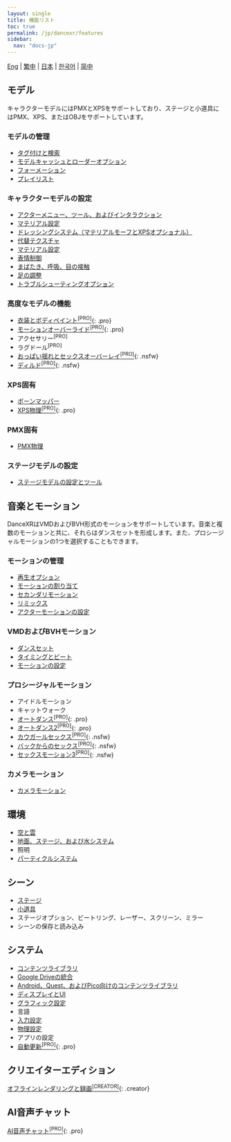 ```yaml
---
layout: single
title: 機能リスト
toc: true
permalink: /jp/dancexr/features
sidebar:
  nav: "docs-jp"
---
```


[Eng](/dancexr/features) | [繁中](/tw/dancexr/features) | [日本](/jp/dancexr/features) | [한국어](/kr/dancexr/features) | [简中](/zh/dancexr/features)

## モデル
キャラクターモデルにはPMXとXPSをサポートしており、ステージと小道具にはPMX、XPS、またはOBJをサポートしています。

### モデルの管理
* [タグ付けと検索](features/tagging)
* [モデルキャッシュとローダーオプション](features/loader_options)
* [フォーメーション](features/formation)
* [プレイリスト](features/actor_playlist)


### キャラクターモデルの設定
* [アクターメニュー、ツール、およびインタラクション](features/actor_tools)
* [マテリアル設定](features/material_settings)
* [ドレッシングシステム（マテリアルモーフとXPSオプショナル）](features/optionals)
* [代替テクスチャ](features/alternative_textures)
* [マテリアル設定](features/material_settings)
* [表情制御](features/facial_control)
* [まばたき、呼吸、目の接触](features/eyecontact)
* [足の調整](features/feet_adjustments)
* [トラブルシューティングオプション](features/troubleshooting_options)


### 高度なモデルの機能
* [衣装とボディペイント<sup>[PRO]</sup>](features/outfit_body_paint){: .pro}
* [モーションオーバーライド<sup>[PRO]</sup>](features/motion_override){: .pro}
* アクセサリー<sup>[PRO]</sup>
* ラグドール<sup>[PRO]</sup>
* [おっぱい揺れとセックスオーバーレイ<sup>[PRO]</sup>](features/boob_shake_sex_overlay){: .nsfw}
* [ディルド<sup>[PRO]</sup>](features/dildo){: .nsfw}


### XPS固有
* [ボーンマッパー](features/bone_mapper.md)
* [XPS物理<sup>[PRO]</sup>](features/xps_physics){: .pro}


### PMX固有
* [PMX物理](features/pmx_physics)


### ステージモデルの設定
* [ステージモデルの設定とツール](feature/stages)


## 音楽とモーション
DanceXRはVMDおよびBVH形式のモーションをサポートしています。音楽と複数のモーションと共に、それらはダンスセットを形成します。また、プロシージャルモーションの1つを選択することもできます。


### モーションの管理
* [再生オプション](features/playback_options)
* [モーションの割り当て](features/assign_motion)
* [セカンダリモーション](features/secondary_motion)
* [リミックス](features/remix)
* [アクターモーションの設定](features/actor_motion_settings)


### VMDおよびBVHモーション
* [ダンスセット](features/dance_set)
* [タイミングとビート](features/music_timing)
* [モーションの設定](features/motion_settings)


### プロシージャルモーション
* アイドルモーション
* キャットウォーク
* [オートダンス<sup>[PRO]</sup>](features/autodance){: .pro}
* [オートダンス2<sup>[PRO]</sup>](features/autodance2){: .pro}
* [カウガールセックス<sup>[PRO]</sup>](features/scg_motion){: .nsfw}
* [バックからのセックス<sup>[PRO]</sup>](features/sfb_motion){: .nsfw}
* [セックスモーション3<sup>[PRO]</sup>](features/sm3_motion){: .nsfw}


### カメラモーション
* [カメラモーション](features/camera)


## 環境
* [空と雲](features/skymap)
* [地面、ステージ、および水システム](features/ground)
* 照明
* [パーティクルシステム](features/particles)


## シーン
* [ステージ](features/stages)
* [小道具](features/props)
* ステージオプション、ビートリング、レーザー、スクリーン、ミラー
* シーンの保存と読み込み


## システム
* [コンテンツライブラリ](preparecontent)
* [Google Driveの統合](features/googledrive)
* [Android、Quest、およびPico向けのコンテンツライブラリ](content_android_quest)
* [ディスプレイとUI](features/display_settings)
* [グラフィック設定](features/graphics)
* 言語
* [入力設定](features/controls)
* [物理設定](features/system_physics)
* アプリの設定
* [自動更新<sup>[PRO]</sup>](features/autoupdate){: .pro}


## クリエイターエディション
[オフラインレンダリングと録画<sup>[CREATOR]</sup>](creator.md){: .creator}


## AI音声チャット
[AI音声チャット<sup>[PRO]</sup>](ai_chat){: .pro}